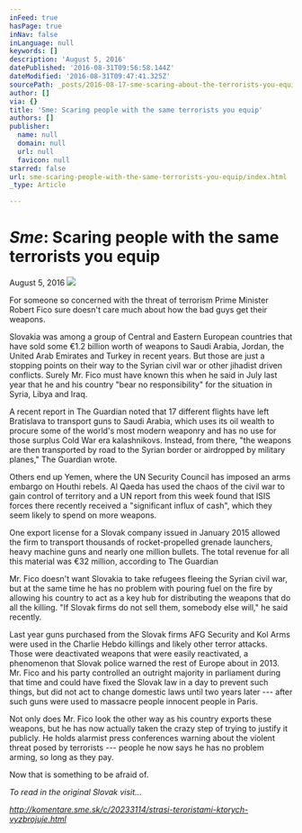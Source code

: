```yaml
---
inFeed: true
hasPage: true
inNav: false
inLanguage: null
keywords: []
description: 'August 5, 2016'
datePublished: '2016-08-31T09:56:58.144Z'
dateModified: '2016-08-31T09:47:41.325Z'
sourcePath: _posts/2016-08-17-sme-scaring-about-the-terrorists-you-equip.md
author: []
via: {}
title: 'Sme: Scaring people with the same terrorists you equip'
authors: []
publisher:
  name: null
  domain: null
  url: null
  favicon: null
starred: false
url: sme-scaring-people-with-the-same-terrorists-you-equip/index.html
_type: Article

---
```

# _**Sme**_**: Scaring people with the same terrorists you equip**

August 5, 2016
![](https://the-grid-user-content.s3-us-west-2.amazonaws.com/31ac4b51-7447-408d-9798-07cabc2a2113.jpg)

For someone so concerned with the threat of terrorism Prime Minister Robert Fico sure doesn't care much about how the bad guys get their weapons.

Slovakia was among a group of Central and Eastern European countries that have sold some €1.2 billion worth of weapons to Saudi Arabia, Jordan, the United Arab Emirates and Turkey in recent years. But those are just a stopping points on their way to the Syrian civil war or other jihadist driven conflicts. Surely Mr. Fico must have known this when he said in July last year that he and his country "bear no responsibility" for the situation in Syria, Libya and Iraq.

A recent report in The Guardian noted that 17 different flights have left Bratislava to transport guns to Saudi Arabia, which uses its oil wealth to procure some of the world's most modern weaponry and has no use for those surplus Cold War era kalashnikovs. Instead, from there, "the weapons are then transported by road to the Syrian border or airdropped by military planes," The Guardian wrote.

Others end up Yemen, where the UN Security Council has imposed an arms embargo on Houthi rebels. Al Qaeda has used the chaos of the civil war to gain control of territory and a UN report from this week found that ISIS forces there recently received a "significant influx of cash", which they seem likely to spend on more weapons.

One export license for a Slovak company issued in January 2015 allowed the firm to transport thousands of rocket-propelled grenade launchers, heavy machine guns and nearly one million bullets. The total revenue for all this material was €32 million, according to The Guardian

Mr. Fico doesn't want Slovakia to take refugees fleeing the Syrian civil war, but at the same time he has no problem with pouring fuel on the fire by allowing his country to act as a key hub for distributing the weapons that do all the killing. "If Slovak firms do not sell them, somebody else will," he said recently.

Last year guns purchased from the Slovak firms AFG Security and Kol Arms were used in the Charlie Hebdo killings and likely other terror attacks. Those were deactivated weapons that were easily reactivated, a phenomenon that Slovak police warned the rest of Europe about in 2013\. Mr. Fico and his party controlled an outright majority in parliament during that time and could have fixed the Slovak law in a day to prevent such things, but did not act to change domestic laws until two years later --- after such guns were used to massacre people innocent people in Paris.

Not only does Mr. Fico look the other way as his country exports these weapons, but he has now actually taken the crazy step of trying to justify it publicly. He holds alarmist press conferences warning about the violent threat posed by terrorists --- people he now says he has no problem arming, so long as they pay.

Now that is something to be afraid of.

_To read in the original Slovak visit..._

_http://komentare.sme.sk/c/20233114/strasi-teroristami-ktorych-vyzbrojuje.html_